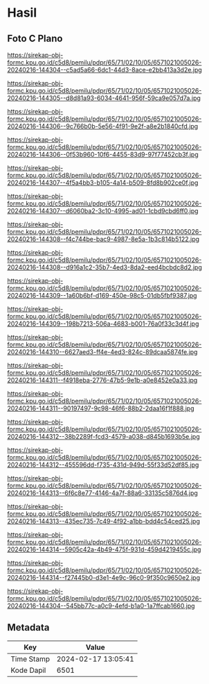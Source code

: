 # Hasil

## Foto C Plano

https://sirekap-obj-formc.kpu.go.id/c5d8/pemilu/pdpr/65/71/02/10/05/6571021005026-20240216-144304--c5ad5a66-6dc1-44d3-8ace-e2bb413a3d2e.jpg

https://sirekap-obj-formc.kpu.go.id/c5d8/pemilu/pdpr/65/71/02/10/05/6571021005026-20240216-144305--d8d81a93-6034-4641-956f-59ca9e057d7a.jpg

https://sirekap-obj-formc.kpu.go.id/c5d8/pemilu/pdpr/65/71/02/10/05/6571021005026-20240216-144306--9c766b0b-5e56-4f91-9e2f-a8e2b1840cfd.jpg

https://sirekap-obj-formc.kpu.go.id/c5d8/pemilu/pdpr/65/71/02/10/05/6571021005026-20240216-144306--0f53b960-10f6-4455-83d9-97f77452cb3f.jpg

https://sirekap-obj-formc.kpu.go.id/c5d8/pemilu/pdpr/65/71/02/10/05/6571021005026-20240216-144307--4f5a4bb3-b105-4a14-b509-8fd8b902ce0f.jpg

https://sirekap-obj-formc.kpu.go.id/c5d8/pemilu/pdpr/65/71/02/10/05/6571021005026-20240216-144307--d6060ba2-3c10-4995-ad01-1cbd9cbd6ff0.jpg

https://sirekap-obj-formc.kpu.go.id/c5d8/pemilu/pdpr/65/71/02/10/05/6571021005026-20240216-144308--f4c744be-bac9-4987-8e5a-1b3c814b5122.jpg

https://sirekap-obj-formc.kpu.go.id/c5d8/pemilu/pdpr/65/71/02/10/05/6571021005026-20240216-144308--d916a1c2-35b7-4ed3-8da2-eed4bcbdc8d2.jpg

https://sirekap-obj-formc.kpu.go.id/c5d8/pemilu/pdpr/65/71/02/10/05/6571021005026-20240216-144309--1a60b6bf-d169-450e-98c5-01db5fbf9387.jpg

https://sirekap-obj-formc.kpu.go.id/c5d8/pemilu/pdpr/65/71/02/10/05/6571021005026-20240216-144309--198b7213-506a-4683-b001-76a0f33c3d4f.jpg

https://sirekap-obj-formc.kpu.go.id/c5d8/pemilu/pdpr/65/71/02/10/05/6571021005026-20240216-144310--6627aed3-ff4e-4ed3-824c-89dcaa5874fe.jpg

https://sirekap-obj-formc.kpu.go.id/c5d8/pemilu/pdpr/65/71/02/10/05/6571021005026-20240216-144311--f4918eba-2776-47b5-9e1b-a0e8452e0a33.jpg

https://sirekap-obj-formc.kpu.go.id/c5d8/pemilu/pdpr/65/71/02/10/05/6571021005026-20240216-144311--90197497-9c98-46f6-88b2-2daa16f1f888.jpg

https://sirekap-obj-formc.kpu.go.id/c5d8/pemilu/pdpr/65/71/02/10/05/6571021005026-20240216-144312--38b2289f-fcd3-4579-a038-d845b1693b5e.jpg

https://sirekap-obj-formc.kpu.go.id/c5d8/pemilu/pdpr/65/71/02/10/05/6571021005026-20240216-144312--455596dd-f735-431d-949d-55f33d52df85.jpg

https://sirekap-obj-formc.kpu.go.id/c5d8/pemilu/pdpr/65/71/02/10/05/6571021005026-20240216-144313--6f6c8e77-4146-4a7f-88a6-33135c5876d4.jpg

https://sirekap-obj-formc.kpu.go.id/c5d8/pemilu/pdpr/65/71/02/10/05/6571021005026-20240216-144313--435ec735-7c49-4f92-a1bb-bdd4c54ced25.jpg

https://sirekap-obj-formc.kpu.go.id/c5d8/pemilu/pdpr/65/71/02/10/05/6571021005026-20240216-144314--5905c42a-4b49-475f-931d-459d4219455c.jpg

https://sirekap-obj-formc.kpu.go.id/c5d8/pemilu/pdpr/65/71/02/10/05/6571021005026-20240216-144314--f27445b0-d3e1-4e9c-96c0-9f350c9650e2.jpg

https://sirekap-obj-formc.kpu.go.id/c5d8/pemilu/pdpr/65/71/02/10/05/6571021005026-20240216-144304--545bb77c-a0c9-4efd-b1a0-1a7ffcab1660.jpg


## Metadata

| Key        | Value               |
| ---------- | ------------------- |
| Time Stamp | 2024-02-17 13:05:41 |
| Kode Dapil | 6501                |



